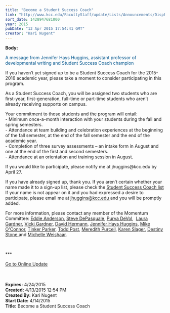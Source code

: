 ```yaml
---
title: "Become a Student Success Coach"
link: "http://www.kcc.edu/FacultyStaff/update/Lists/Announcements/DispForm.aspx?ID=1885"
sort_date: 1428947681000
year: 2015
pubDate: "13 Apr 2015 17:54:41 GMT"
creator: "Kari Nugent"
---
```


<div><b>Body:</b> <div class="ExternalClass8D712D65E064457CAD53B81C1736F9BD"><p><span style="color:#00558d">A message from Jennifer Hays Huggins, assistant professor of developmental writing and Student Success Coach champion</span></p>
<p><span style="color:#00558d"></span>If you haven’t yet signed up to be a Student Success Coach for the 2015-2016 academic year, please take a moment to consider participating in this program.</p>
<p>As a Student Success Coach, you will be assigned two students who are first-year, first-generation, full-time or part-time students who aren’t already receiving supports on campus. </p>
<p>Your commitment to those students and the program will entail:<br />- Minimum once-a-month interaction with your students during the fall and spring semesters.<br />- Attendance at team building and celebration experiences at the beginning of the fall semester, at the end of the fall semester and the end of the academic year.<br />- Completion of three survey assessments – an intake form in August and one at the end of the first and second semesters.<br />- Attendance at an orientation and training session in August.</p>
<p>If you would like to participate, please notify me at jhuggins@kcc.edu by April 27.</p>
<p>If you have already signed up, thank you. If you aren’t certain whether your name made it to a sign-up list, please check the <a href="/FacultyStaff/update/Documents/Student%20Success%20Coach%20Intent%20Form.pdf">Student Success Coach list</a> If your name is not appear on it and you had expressed a desire to participate, please email me at <a href="mailto:jhuggins@kcc.edu">jhuggins@kcc.edu </a>and you will be promptly added. </p>
<p>For more information, please contact any member of the Momentum Committee: <a href="mailto:eanderson@kcc.edu">Eddie Anderson</a>, <a href="mailto:sdepasquale@kcc.edu">Steve DePasquale</a>, <a href="mailto:pdevol@kcc.edu">Purva DeVol</a>,  <a href="mailto:lgardner@kcc.edu">Laura Gardner</a>, <a href="mailto:vgardner@kcc.edu">Vicki Gardner</a>, <a href="mailto:dhermann@kcc.edu">David Hermann</a>, <a href="mailto:jhuggins@kcc.edu">Jennifer Hays Huggins</a>, <a href="mailto:moconnor@kcc.edu">Mike O'Connor</a>, <a href="mailto:aparker@kcc.edu">Tinker Parker</a>, <a href="mailto:tpost@kcc.edu">Todd Post</a>, <a href="mailto:mpurcell@kcc.edu">Meredith Purcell</a>, <a href="mailto:kslager@kcc.edu">Karen Slager</a>, <a href="mailto:dstone@kcc.edu">Destiny Stone </a>and <a href="mailto:mweishaar@kcc.edu">Michelle Weishaar</a>.</p>
<p> </p>
<p>***</p>
<p><a href="/FacultyStaff/update/Pages/dailyupdate.aspx">Go to Online Update</a><br /><br />​</p></div></div>
<div><b>Expires:</b> 4/24/2015</div>
<div><b>Created:</b> 4/13/2015 12:54 PM</div>
<div><b>Created By:</b> Kari Nugent</div>
<div><b>Start Date:</b> 4/14/2015</div>
<div><b>Title:</b> Become a Student Success Coach</div>
